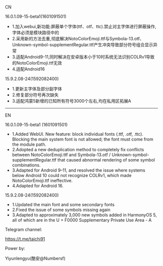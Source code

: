CN
 
16.0.1.09-15-beta1(1601091501)
 - 1.加入webui,新功能:屏蔽单个字体(ttf、otf、ttc).禁止对主字体进行屏蔽操作,字体必须是模块路径中的
 - 2.采用新的方法去重,彻底解决NotoColorEmoji.ttf与Symbola-13.otf、Unknown-symbol-supplementRegular.ttf产生冲突导致部分符号组合显示异常
 - 3.适配Android9-11,同时解决在安卓版本小于10时系统无法识别COLRv1导致的NotoColorEmoji.ttf无效
 - 4.适配Android16
 
15.9.2.08-24(1592082400)
 - 1.更新主字体及部分副字体
 - 2.修复部分符号再次缺失
 - 3.适配鸿蒙5新增的已知所有符号3000个左右,均在私用区拓展A
 

-------
EN
 
16.0.1.09-15-beta1 (1601091501)
- 1.Added WebUI. New feature: block individual fonts (.ttf, .otf, .ttc). Blocking the main system font is not allowed; the font must come from the module path.
- 2.Adopted a new deduplication method to completely fix conflicts between NotoColorEmoji.ttf and Symbola-13.otf / Unknown-symbol-supplementRegular.ttf that caused abnormal rendering of some symbol combinations.
- 3.Adapted for Android 9–11, and resolved the issue where systems below Android 10 could not recognize COLRv1, which made NotoColorEmoji.ttf ineffective.
- 4.Adapted for Android 16.
 
15.9.2.08-24(1592082400)
- 1.Updated the main font and some secondary fonts
- 2.Fixed the issue of some symbols missing again
- 3.Adapted to approximately 3,000 new symbols added in HarmonyOS 5, all of which are in the U + F0000 Supplementary Private Use Area - A 

 

Telegram channel:

https://t.me/taichi91

Power by:

Yiyunlengyu(酷安@Numbersf)